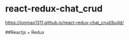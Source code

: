 # react-redux-chat_crud

https://ionmax1311.github.io/react-redux-chat_crud/build/

##Reactjs + Redux 
